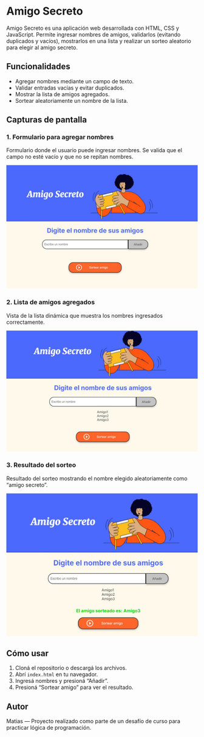 # Amigo Secreto

Amigo Secreto es una aplicación web desarrollada con HTML, CSS y JavaScript. Permite ingresar nombres de amigos, validarlos (evitando duplicados y vacíos), mostrarlos en una lista y realizar un sorteo aleatorio para elegir al amigo secreto.

## Funcionalidades

- Agregar nombres mediante un campo de texto.
- Validar entradas vacías y evitar duplicados.
- Mostrar la lista de amigos agregados.
- Sortear aleatoriamente un nombre de la lista.

## Capturas de pantalla

### 1. Formulario para agregar nombres

Formulario donde el usuario puede ingresar nombres. Se valida que el campo no esté vacío y que no se repitan nombres.

![Formulario para agregar nombres](assets/AmigoSecreto1.jpg)

### 2. Lista de amigos agregados

Vista de la lista dinámica que muestra los nombres ingresados correctamente.

![Lista de amigos agregados](assets/AmigoSecreto2.jpg)

### 3. Resultado del sorteo

Resultado del sorteo mostrando el nombre elegido aleatoriamente como “amigo secreto”.

![Resultado del sorteo](assets/AmigoSecreto3.jpg)

## Cómo usar

1. Cloná el repositorio o descargá los archivos.
2. Abrí `index.html` en tu navegador.
3. Ingresá nombres y presioná “Añadir”.
4. Presioná “Sortear amigo” para ver el resultado.

## Autor

Matias — Proyecto realizado como parte de un desafío de curso para practicar lógica de programación.
